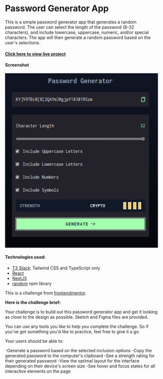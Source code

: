 # Password Generator App

This is a simple password generator app that generates a random password. The user can select the length of the password (8-32 characters), and include lowercase, uppercase, numeric, and/or special characters. The app will then generate a random password based on the user's selections.

#### [Click here to view live project](https://password-generator-app-sable.vercel.app/)

#### Screenshot

<div align="center">
  <img src="./src/images/app-crypto-strength.png" alt="screenshot of app"></img>
</div>

#### Technologies used:

- [T3 Stack](https://create-t3-app-docs.vercel.app/en/introduction): Tailwind CSS and TypeScript only
- [React](https://react.dev/)
- [NextJS](https://nextjs.org/docs/getting-started)
- [random](https://www.npmjs.com/package/random) npm library

This is a challenge from [frontendmentor](https://www.frontendmentor.io/challenges/password-generator-app-Mr8CLycqjh).

**Here is the challenge brief:**

Your challenge is to build out this password generator app and get it looking as close to the design as possible. Sketch and Figma files are provided.

You can use any tools you like to help you complete the challenge. So if you've got something you'd like to practice, feel free to give it a go.

Your users should be able to:

-Generate a password based on the selected inclusion options
-Copy the generated password to the computer's clipboard
-See a strength rating for their generated password
-View the optimal layout for the interface depending on their device's screen size
-See hover and focus states for all interactive elements on the page
